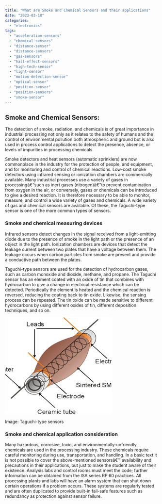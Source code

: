 ```yaml
---
title: "What are Smoke and Chemical Sensors and their applications"
date: "2023-03-18"
categories: 
  - "electronics"
tags: 
  - "acceleration-sensors"
  - "chemical-sensors"
  - "distance-sensor"
  - "distance-sensors"
  - "gas-sensors"
  - "hall-effect-sensors"
  - "high-tech-sensor"
  - "light-sensor"
  - "motion-detection-sensor"
  - "optical-sensor"
  - "position-sensor"
  - "position-sensors"
  - "smoke-sensor"
---
```


## Smoke and Chemical Sensors:

The detection of smoke, radiation, and chemicals is of great importance in industrial processing not only as it relates to the safety of humans and the control of environmental pollution both atmospheric and ground but is also used in process control applications to detect the presence, absence, or levels of impurities in processing chemicals.

Smoke detectors and heat sensors (automatic sprinklers) are now commonplace in the industry for the protection of people, and equipment, and for monitoring and control of chemical reactions. Low-cost smoke detectors using infrared sensing or ionization chambers are commercially available. Many industrial processes use a variety of gases in processingâ€“such as inert gases (nitrogen)â€”to prevent contamination from oxygen in the air, or conversely, gases or chemicals can be introduced to give a desired reaction. It is therefore necessary to be able to monitor, measure, and control a wide variety of gases and chemicals. A wide variety of gas and chemical sensors are available. Of these, the Taguchi-type sensor is one of the more common types of sensors.

### Smoke and chemical measuring devices

Infrared sensors detect changes in the signal received from a light-emitting diode due to the presence of smoke in the light path or the presence of an object in the light path. Ionization chambers are devices that detect the leakage current between two plates that have a voltage between them. The leakage occurs when carbon particles from smoke are present and provide a conductive path between the plates.

Taguchi-type sensors are used for the detection of hydrocarbon gases, such as carbon monoxide and dioxide, methane, and propane. The Taguchi sensor has an element coated with an oxide of tin that combines with hydrocarbon to give a change in electrical resistance which can be detected. Periodically the element is heated and the chemical reaction is reversed, reducing the coating back to tin oxide. Likewise, the sensing process can be repeated. The tin oxide can be made sensitive to different hydrocarbons by using different oxides of tin, different deposition techniques, and so on.

![Taguchi sensor](images/Taguchi-type-sensor.png)

Image: Taguchi-type sensors

### Smoke and chemical application consideration

Many hazardous, corrosive, toxic, and environmentally-unfriendly chemicals are used in the processing industry. These chemicals require careful monitoring during use, transportation, and handling. In a basic text it is not possible to cover the above-mentioned sensorsâ€™ availability and precautions in their applications, but just to make the student aware of their existence. Analysis labs and control rooms must meet the code; further information can be obtained from the ISA series RP 60 practices. All processing plants and labs will have an alarm system that can shut down certain operations if a problem occurs. These systems are regularly tested and are often duplicated to provide built-in fail-safe features such as redundancy as protection against sensor failure.
